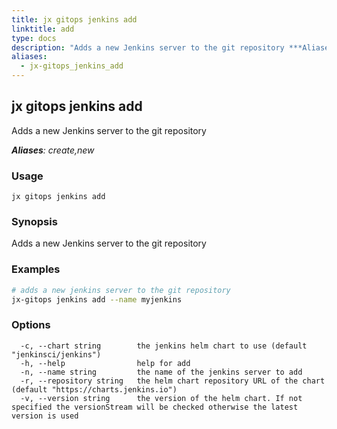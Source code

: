 ```yaml
---
title: jx gitops jenkins add
linktitle: add
type: docs
description: "Adds a new Jenkins server to the git repository ***Aliases**: create,new*"
aliases:
  - jx-gitops_jenkins_add
---
```


## jx gitops jenkins add

Adds a new Jenkins server to the git repository

***Aliases**: create,new*

### Usage

```
jx gitops jenkins add
```

### Synopsis

Adds a new Jenkins server to the git repository

### Examples

  ```bash
  # adds a new jenkins server to the git repository
  jx-gitops jenkins add --name myjenkins

  ```
### Options

```
  -c, --chart string        the jenkins helm chart to use (default "jenkinsci/jenkins")
  -h, --help                help for add
  -n, --name string         the name of the jenkins server to add
  -r, --repository string   the helm chart repository URL of the chart (default "https://charts.jenkins.io")
  -v, --version string      the version of the helm chart. If not specified the versionStream will be checked otherwise the latest version is used
```

